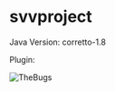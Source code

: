 # svvproject

Java Version: corretto-1.8

Plugin:

![TheBugs](https://user-images.githubusercontent.com/62440579/144744398-7e4c236e-43cc-4e06-953b-9ce3c7f22031.png)
